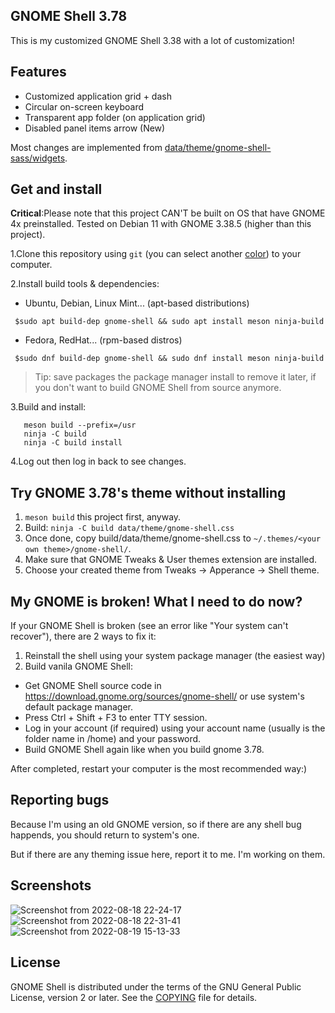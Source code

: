 ## GNOME Shell 3.78
This is my customized GNOME Shell 3.38 with a lot of customization!

## Features
* Customized application grid + dash
* Circular on-screen keyboard
* Transparent app folder (on application grid)
* Disabled panel items arrow (New)

Most changes are implemented from [data/theme/gnome-shell-sass/widgets](data/theme/gnome-shell-sass/widgets/).

## Get and install
**Critical**:Please note that this project CAN'T be built on OS that have GNOME 4x preinstalled. Tested on Debian 11 with GNOME 3.38.5 (higher than this project).

1.Clone this repository using ```git``` (you can select another [color](https://github.com/lebao3105/gnome-shell-3.78-pink)) to your computer.<br>

2.Install build tools & dependencies:<br>
  - Ubuntu, Debian, Linux Mint... (apt-based distributions)
  ```
   $sudo apt build-dep gnome-shell && sudo apt install meson ninja-build
  ```
  - Fedora, RedHat... (rpm-based distros) <br>
  ```
   $sudo dnf build-dep gnome-shell && sudo dnf install meson ninja-build
  ```
  > Tip: save packages the package manager install to remove it later, if you don't want to build GNOME Shell from source anymore.

3.Build and install:
```
   meson build --prefix=/usr
   ninja -C build
   ninja -C build install
```
4.Log out then log in back to see changes. 

## Try GNOME 3.78's theme without installing
1. ```meson build``` this project first, anyway.
2. Build: ```ninja -C build data/theme/gnome-shell.css```
3. Once done, copy build/data/theme/gnome-shell.css to ```~/.themes/<your own theme>/gnome-shell/```.
4. Make sure that GNOME Tweaks & User themes extension are installed.
5. Choose your created theme from Tweaks -> Apperance -> Shell theme.

## My GNOME is broken! What I need to do now?
If your GNOME Shell is broken (see an error like "Your system can't recover"), there are 2 ways to fix it:
1. Reinstall the shell using your system package manager (the easiest way)
2. Build vanila GNOME Shell:
  * Get GNOME Shell source code in https://download.gnome.org/sources/gnome-shell/ or use system's default package manager.
  * Press Ctrl + Shift + F3 to enter TTY session.
  * Log in your account (if required) using your account name (usually is the folder name in /home) and your password.
  * Build GNOME Shell again like when you build gnome 3.78.

After completed, restart your computer is the most recommended way:)

## Reporting bugs
Because I'm using an old GNOME version, so if there are any shell bug happends, you should return to system's one.

But if there are any theming issue here, report it to me. I'm working on them.

## Screenshots
![Screenshot from 2022-08-18 22-24-17](https://user-images.githubusercontent.com/77564176/185434779-867fc04d-a87f-4e71-a280-f3f8290e9c39.png)
![Screenshot from 2022-08-18 22-31-41](https://user-images.githubusercontent.com/77564176/185434861-66725a55-bf10-4a5f-b913-ed687c74576f.png)
![Screenshot from 2022-08-19 15-13-33](https://user-images.githubusercontent.com/77564176/185575162-9a1b08b5-2c64-4a2f-9ba2-b80734b3f7c2.png)

## License
GNOME Shell is distributed under the terms of the GNU General Public License,
version 2 or later. See the [COPYING][license] file for details.

[project-wiki]: https://wiki.gnome.org/Projects/GnomeShell
[bug-tracker]: https://gitlab.gnome.org/GNOME/gnome-shell/issues
[license]: COPYING

